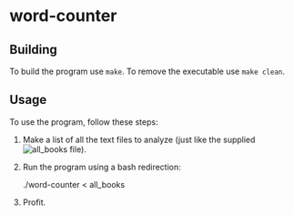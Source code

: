 # word-counter

## Building

To build the program use `make`. To remove the executable use `make clean`.

## Usage

To use the program, follow these steps:

1. Make a list of all the text files to analyze (just like the supplied ![all_books](/all_books) file).
2. Run the program using a bash redirection:

    ./word-counter < all_books

3. Profit.